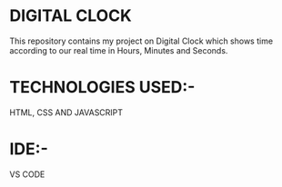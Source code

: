 <h1>DIGITAL CLOCK</h1>
<p>This repository contains my project on Digital Clock which shows time according to our real time in Hours, Minutes and Seconds.</p>
<h1>TECHNOLOGIES USED:-</h1>
<p>HTML, CSS AND JAVASCRIPT</p>
<h1>IDE:-</h1>
<p>VS CODE<p>
